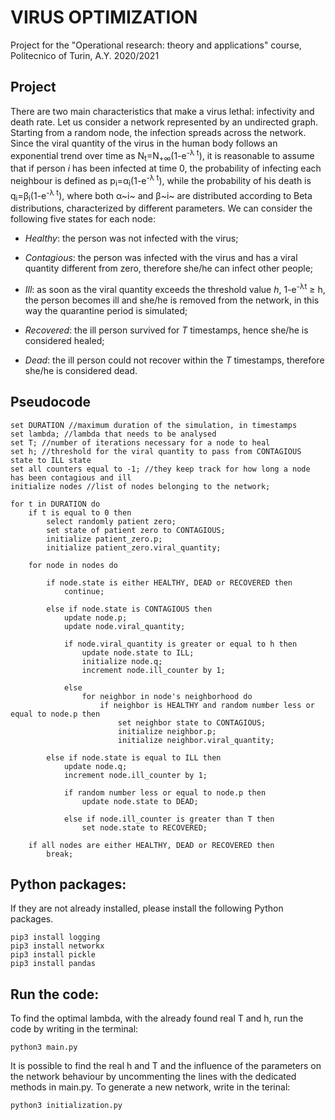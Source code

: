 # VIRUS OPTIMIZATION

Project for the "Operational research: theory and applications" course, Politecnico of Turin, A.Y. 2020/2021



## Project

There are two main characteristics that make a virus lethal: infectivity and death rate. Let us consider a network represented by an undirected graph. Starting from a random node, the infection spreads across the network. Since the viral quantity of the virus in the human body follows an exponential trend over time as N<sub>t</sub>=N<sub>+&#8734;</sub>(1-e<sup>-&lambda; t</sup>), it is reasonable to assume that if person *i* has been infected at time 0, the probability of infecting each neighbour is defined as  p<sub>i</sub>=&alpha;<sub>i</sub>(1-e<sup>-&lambda; t</sup>), while the probability of his death is q<sub>i</sub>=&beta;<sub>i</sub>(1-e<sup>-&lambda; t</sup>), where both &alpha;~i~ and &beta;~i~ are distributed according to Beta distributions, characterized by different parameters. We can consider the following five states for each node:

- *Healthy*: the person was not infected with the virus;

- *Contagious*: the person was infected with the virus and has a viral quantity different from zero, therefore she/he can infect other people;

- *Ill*: as soon as the viral quantity exceeds the threshold value *h*, 1-e<sup>-&lambda;t</sup> &geq; h​, the person becomes ill and she/he is removed from the network, in this way the quarantine period is simulated;

- *Recovered*: the ill person survived for *T* timestamps, hence she/he is considered healed;

- *Dead*: the ill person could not recover within the *T* timestamps, therefore she/he is considered dead.


  

## Pseudocode
```pseudocode
set DURATION //maximum duration of the simulation, in timestamps
set lambda; //lambda that needs to be analysed
set T; //number of iterations necessary for a node to heal
set h; //threshold for the viral quantity to pass from CONTAGIOUS state to ILL state
set all counters equal to -1; //they keep track for how long a node has been contagious and ill
initialize nodes //list of nodes belonging to the network;
 
for t in DURATION do
	if t is equal to 0 then
        select randomly patient zero;
        set state of patient zero to CONTAGIOUS;
        initialize patient_zero.p;
        initialize patient_zero.viral_quantity;

	for node in nodes do

        if node.state is either HEALTHY, DEAD or RECOVERED then
        	continue;

        else if node.state is CONTAGIOUS then
        	update node.p;
        	update node.viral_quantity;

            if node.viral_quantity is greater or equal to h then
                update node.state to ILL;
                initialize node.q;
                increment node.ill_counter by 1;

            else
                for neighbor in node's neighborhood do
                    if neighbor is HEALTHY and random number less or equal to node.p then
                        set neighbor state to CONTAGIOUS;
                        initialize neighbor.p;
                        initialize neighbor.viral_quantity;

		else if node.state is equal to ILL then
			update node.q;
			increment node.ill_counter by 1;

            if random number less or equal to node.p then
            	update node.state to DEAD;

            else if node.ill_counter is greater than T then
            	set node.state to RECOVERED;

	if all nodes are either HEALTHY, DEAD or RECOVERED then
		break;
```




## Python packages:
If they are not already installed, please install the following Python packages.

```shell
pip3 install logging
pip3 install networkx
pip3 install pickle
pip3 install pandas
```



## Run the code:
To find the optimal lambda, with the already found real T and h, run the code by writing in the terminal:

```shell
python3 main.py
```

It is possible to find the real h and T and the influence of the parameters on the network behaviour by uncommenting the lines with the dedicated methods in main.py.
To generate a new network, write in the terinal:

```shell
python3 initialization.py
```

